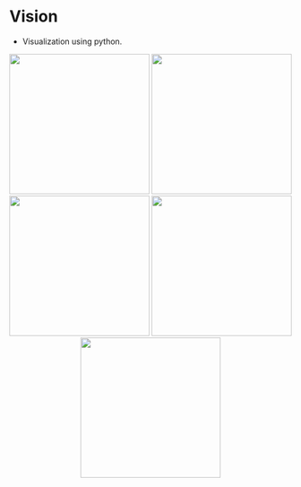 # Vision

- Visualization using python.

<p align="center">
<image src="A-star/assets/ae2.gif" height="250" width="250"/>
<image src="Harmonic Cubes/assets/HarmonicCubes.gif" width="250"/>
<image src="Mandelbrot Set/assets/M3.png" width="250"/>
<image src="Music Visualizer/assets/MV.gif" width="250"/>
<image src="Ray Casting/assets/SK1.gif" width="250"/>
</p>
